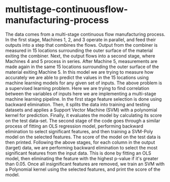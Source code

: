# multistage-continuousflow-manufacturing-process
The data comes from a multi-stage continuous flow manufacturing process. In the first stage,
Machines 1, 2, and 3 operate in parallel, and feed their outputs into a step that combines the
flows. Output from the combiner is measured in 15 locations surrounding the outer surface of
the material exiting the combiner.
Next, the output flows into a second stage, where Machines 4 and 5 process in series. After
Machine 5, measurements are made again in the same 15 locations surrounding the outer
surface of the material exiting Machine 5.
In this model we are trying to measure how accurately we are able to predict the values in the
15 locations using machine learning models for any given set of inputs.
The above problem is a supervised learning problem. Here we are trying to find
correlation between the variables of inputs here we are implementing a multi-stage
machine learning pipeline.
In the first stage feature selection is done using backward elimination. Then, it
splits the data into training and testing datasets and applies a Support Vector
Machine (SVM) with a polynomial kernel for prediction. Finally, it evaluates the
model by calculating its score on the test data-set.
The second stage of the code goes through a similar process of fitting an OLS
regression model, performing backward elimination to select significant features,
and then training a SVM-Poly model on the selected features. The score of the
model on the test data is then printed.
Following the above stages, for each column in the output (target) data, we are
performing backward elimination to select the most significant features from the input
data. This is done by fitting an OLS model, then eliminating the feature with the
highest p-value if it's greater than 0.05. Once all insignificant features are removed,
we train an SVM with a Polynomial kernel using the selected features, and print the
score of the model.
